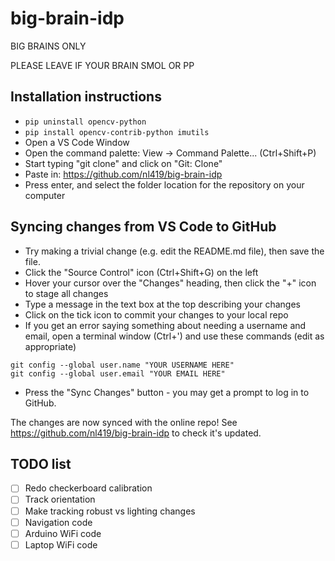 # big-brain-idp
BIG BRAINS ONLY

PLEASE LEAVE IF YOUR BRAIN SMOL OR PP

## Installation instructions
- `pip uninstall opencv-python`
- `pip install opencv-contrib-python imutils`
- Open a VS Code Window
- Open the command palette: View -> Command Palette... (Ctrl+Shift+P)
- Start typing "git clone" and click on "Git: Clone"
- Paste in: https://github.com/nl419/big-brain-idp
- Press enter, and select the folder location for the repository on your computer

## Syncing changes from VS Code to GitHub
- Try making a trivial change (e.g. edit the README.md file), then save the file.
- Click the "Source Control" icon (Ctrl+Shift+G) on the left
- Hover your cursor over the "Changes" heading, then click the "+" icon to stage all changes
- Type a message in the text box at the top describing your changes
- Click on the tick icon to commit your changes to your local repo
- If you get an error saying something about needing a username and email, open a terminal window (Ctrl+') and use these commands (edit as appropriate)
```
git config --global user.name "YOUR USERNAME HERE"
git config --global user.email "YOUR EMAIL HERE"
```
- Press the "Sync Changes" button - you may get a prompt to log in to GitHub.

The changes are now synced with the online repo! See https://github.com/nl419/big-brain-idp to check it's updated.

## TODO list

- [ ] Redo checkerboard calibration
- [ ] Track orientation
- [ ] Make tracking robust vs lighting changes
- [ ] Navigation code
- [ ] Arduino WiFi code
- [ ] Laptop WiFi code